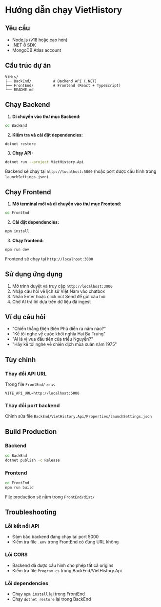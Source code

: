# Hướng dẫn chạy VietHistory

## Yêu cầu

- Node.js (v18 hoặc cao hơn)
- .NET 8 SDK
- MongoDB Atlas account

## Cấu trúc dự án

```
ViHis/
├── BackEnd/          # Backend API (.NET)
├── FrontEnd/         # Frontend (React + TypeScript)
└── README.md
```

## Chạy Backend

1. **Di chuyển vào thư mục Backend:**
```bash
cd BackEnd
```

2. **Kiểm tra và cài đặt dependencies:**
```bash
dotnet restore
```

3. **Chạy API:**
```bash
dotnet run --project VietHistory.Api
```

Backend sẽ chạy tại `http://localhost:5000` (hoặc port được cấu hình trong `launchSettings.json`)

## Chạy Frontend

1. **Mở terminal mới và di chuyển vào thư mục Frontend:**
```bash
cd FrontEnd
```

2. **Cài đặt dependencies:**
```bash
npm install
```

3. **Chạy frontend:**
```bash
npm run dev
```

Frontend sẽ chạy tại `http://localhost:3000`

## Sử dụng ứng dụng

1. Mở trình duyệt và truy cập `http://localhost:3000`
2. Nhập câu hỏi về lịch sử Việt Nam vào chatbox
3. Nhấn Enter hoặc click nút Send để gửi câu hỏi
4. Chờ AI trả lời dựa trên dữ liệu đã ingest

## Ví dụ câu hỏi

- "Chiến thắng Điện Biên Phủ diễn ra năm nào?"
- "Kể tôi nghe về cuộc khởi nghĩa Hai Bà Trưng"
- "Ai là vị vua đầu tiên của triều Nguyễn?"
- "Hãy kể tôi nghe về chiến dịch mùa xuân năm 1975"

## Tùy chỉnh

### Thay đổi API URL

Trong file `FrontEnd/.env`:
```
VITE_API_URL=http://localhost:5000
```

### Thay đổi port backend

Chỉnh sửa file `BackEnd/VietHistory.Api/Properties/launchSettings.json`

## Build Production

### Backend
```bash
cd BackEnd
dotnet publish -c Release
```

### Frontend
```bash
cd FrontEnd
npm run build
```

File production sẽ nằm trong `FrontEnd/dist/`

## Troubleshooting

### Lỗi kết nối API
- Đảm bảo backend đang chạy tại port 5000
- Kiểm tra file `.env` trong FrontEnd có đúng URL không

### Lỗi CORS
- Backend đã được cấu hình cho phép tất cả origins
- Kiểm tra file `Program.cs` trong BackEnd/VietHistory.Api

### Lỗi dependencies
- Chạy `npm install` lại trong FrontEnd
- Chạy `dotnet restore` lại trong BackEnd


